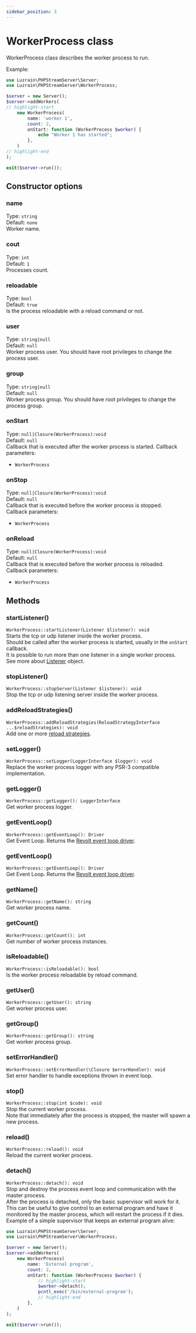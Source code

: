 ```yaml
---
sidebar_position: 3
---
```


# WorkerProcess class
WorkerProcess class describes the worker process to run.

Example:  
```php title="server.php"
use Luzrain\PHPStreamServer\Server;
use Luzrain\PHPStreamServer\WorkerProcess;

$server = new Server();
$server->addWorkers(
// highlight-start
    new WorkerProcess(
        name: 'worker 1',
        count: 2,
        onStart: function (WorkerProcess $worker) {
            echo "Worker 1 has started";
        },
    )
// highlight-end
);

exit($server->run());
```

## Constructor options
### name
Type: `string`  
Default: `none`  
Worker name.  

### cout
Type: `int`  
Default: `1`  
Processes count.  

### reloadable
Type: `bool`  
Default: `true`  
Is the process reloadable with a reload command or not.  

### user
Type: `string|null`  
Default: `null`  
Worker process user. You should have root privileges to change the process user.  

### group
Type: `string|null`  
Default: `null`  
Worker process group. You should have root privileges to change the process group.  

### onStart
Type: `null|Closure(WorkerProcess):void`  
Default: `null`  
Callback that is executed after the worker process is started.
Callback parameters:
- `WorkerProcess`

### onStop
Type: `null|Closure(WorkerProcess):void`  
Default: `null`  
Callback that is executed before the worker process is stopped.  
Callback parameters:
- `WorkerProcess`

### onReload
Type: `null|Closure(WorkerProcess):void`  
Default: `null`  
Callback that is executed before the worker process is reloaded.  
Callback parameters:
- `WorkerProcess`

## Methods

### startListener()
`WorkerProcess::startListener(Listener $listener): void`  
Starts the tcp or udp listener inside the worker process.  
Should be called after the worker process is started, usually in the `onStart` callback.  
It is possible to run more than one listener in a single worker process.  
See more about [Listener](/docs/Listener) object.  

### stopListener()
`WorkerProcess::stopServer(Listener $listener): void`  
Stop the tcp or udp listening server inside the worker process.  

### addReloadStrategies()
`WorkerProcess::addReloadStrategies(ReloadStrategyInterface ...$reloadStrategies): void`  
Add one or more [reload strategies](/docs/reload-strategies). 

### setLogger()
`WorkerProcess::setLogger(LoggerInterface $logger): void`  
Replace the worker process logger with any PSR-3 compatible implementation.

### getLogger()
`WorkerProcess::getLogger(): LoggerInterface`  
Get worker process logger.

### getEventLoop()
`WorkerProcess::getEventLoop(): Driver`  
Get Event Loop. Returns the [Revolt event loop driver](https://github.com/revoltphp/event-loop/blob/main/src/EventLoop/Driver.php). 

### getEventLoop()
`WorkerProcess::getEventLoop(): Driver`  
Get Event Loop. Returns the [Revolt event loop driver](https://github.com/revoltphp/event-loop/blob/main/src/EventLoop/Driver.php). 

### getName()
`WorkerProcess::getName(): string`  
Get worker process name.  

### getCount()
`WorkerProcess::getCount(): int`  
Get number of worker process instances.  

### isReloadable()
`WorkerProcess::isReloadable(): bool`  
Is the worker process reloadable by reload command.  

### getUser()
`WorkerProcess::getUser(): string`  
Get worker process user.  

### getGroup()
`WorkerProcess::getGroup(): string`  
Get worker process group.  

### setErrorHandler()
`WorkerProcess::setErrorHandler(\Closure $errorHandler): void`  
Set error handler to handle exceptions thrown in event loop.  

### stop()
`WorkerProcess::stop(int $code): void`  
Stop the current worker process.  
Note that immediately after the process is stopped, the master will spawn a new process.  

### reload()
`WorkerProcess::reload(): void`  
Reload the current worker process.  

### detach()
`WorkerProcess::detach(): void`  
Stop and destroy the process event loop and communication with the master process.  
After the process is detached, only the basic supervisor will work for it.  
This can be useful to give control to an external program and have it monitored by the master process, which will restart the process if it dies.  
Example of a simple supervisor that keeps an external program alive: 

```php title="server.php"
use Luzrain\PHPStreamServer\Server;
use Luzrain\PHPStreamServer\WorkerProcess;

$server = new Server();
$server->addWorkers(
    new WorkerProcess(
        name: 'External program',
        count: 2,
        onStart: function (WorkerProcess $worker) {
            // highlight-start
            $worker->detach();
            pcntl_exec('/bin/external-program');
            // highlight-end
        },
    )
);

exit($server->run());
```
